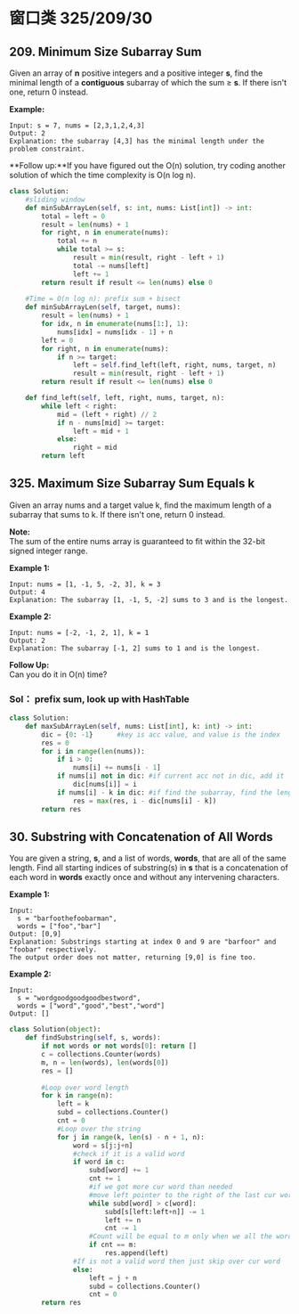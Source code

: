 # 窗口类 325/209/30

## 209. Minimum Size Subarray Sum

Given an array of **n** positive integers and a positive integer **s**, find the minimal length of a **contiguous** subarray of which the sum ≥ **s**. If there isn't one, return 0 instead.

**Example:** 

```text
Input: s = 7, nums = [2,3,1,2,4,3]
Output: 2
Explanation: the subarray [4,3] has the minimal length under the problem constraint.
```

**Follow up:**If you have figured out the O\(n\) solution, try coding another solution of which the time complexity is O\(n log n\). 

```python
class Solution:
    #sliding window
    def minSubArrayLen(self, s: int, nums: List[int]) -> int:
        total = left = 0
        result = len(nums) + 1
        for right, n in enumerate(nums):
            total += n
            while total >= s:
                result = min(result, right - left + 1)
                total -= nums[left]
                left += 1
        return result if result <= len(nums) else 0
    
    #Time = O(n log n): prefix sum + bisect
    def minSubArrayLen(self, target, nums):
        result = len(nums) + 1
        for idx, n in enumerate(nums[1:], 1):
            nums[idx] = nums[idx - 1] + n
        left = 0
        for right, n in enumerate(nums):
            if n >= target:
                left = self.find_left(left, right, nums, target, n)
                result = min(result, right - left + 1)
        return result if result <= len(nums) else 0

    def find_left(self, left, right, nums, target, n):
        while left < right:
            mid = (left + right) // 2
            if n - nums[mid] >= target:
                left = mid + 1
            else:
                right = mid
        return left
```

## 325. Maximum Size Subarray Sum Equals k

Given an array nums and a target value k, find the maximum length of a subarray that sums to k. If there isn't one, return 0 instead.

**Note:**  
The sum of the entire nums array is guaranteed to fit within the 32-bit signed integer range.

**Example 1:**

```text
Input: nums = [1, -1, 5, -2, 3], k = 3
Output: 4 
Explanation: The subarray [1, -1, 5, -2] sums to 3 and is the longest.
```

**Example 2:**

```text
Input: nums = [-2, -1, 2, 1], k = 1
Output: 2 
Explanation: The subarray [-1, 2] sums to 1 and is the longest.
```

**Follow Up:**  
Can you do it in O\(n\) time?

### Sol： prefix sum, look up with HashTable

```python
class Solution:
    def maxSubArrayLen(self, nums: List[int], k: int) -> int:
        dic = {0: -1}      #key is acc value, and value is the index
        res = 0
        for i in range(len(nums)):
            if i > 0:
                nums[i] += nums[i - 1]
            if nums[i] not in dic: #if current acc not in dic, add it
                dic[nums[i]] = i
            if nums[i] - k in dic: #if find the subarray, find the length
                res = max(res, i - dic[nums[i] - k])
        return res
```

## 30. Substring with Concatenation of All Words

You are given a string, **s**, and a list of words, **words**, that are all of the same length. Find all starting indices of substring\(s\) in **s** that is a concatenation of each word in **words** exactly once and without any intervening characters.

**Example 1:**

```text
Input:
  s = "barfoothefoobarman",
  words = ["foo","bar"]
Output: [0,9]
Explanation: Substrings starting at index 0 and 9 are "barfoor" and "foobar" respectively.
The output order does not matter, returning [9,0] is fine too.
```

**Example 2:**

```text
Input:
  s = "wordgoodgoodgoodbestword",
  words = ["word","good","best","word"]
Output: []
```

```python
class Solution(object):
    def findSubstring(self, s, words):
        if not words or not words[0]: return []
        c = collections.Counter(words)
        m, n = len(words), len(words[0])
        res = []
        
        #Loop over word length
        for k in range(n):
            left = k
            subd = collections.Counter()
            cnt = 0
            #Loop over the string
            for j in range(k, len(s) - n + 1, n):
                word = s[j:j+n]
                #check if it is a valid word
                if word in c:
                    subd[word] += 1
                    cnt += 1
                    #if we got more cur word than needed
                    #move left pointer to the right of the last cur word, remove extra word for dict                 
                    while subd[word] > c[word]:
                        subd[s[left:left+n]] -= 1
                        left += n
                        cnt -= 1
                    #Count will be equal to m only when we all the words are read the exact number of times needed
                    if cnt == m:
                        res.append(left)
                #If is not a valid word then just skip over cur word
                else:
                    left = j + n
                    subd = collections.Counter()
                    cnt = 0
        return res
```

